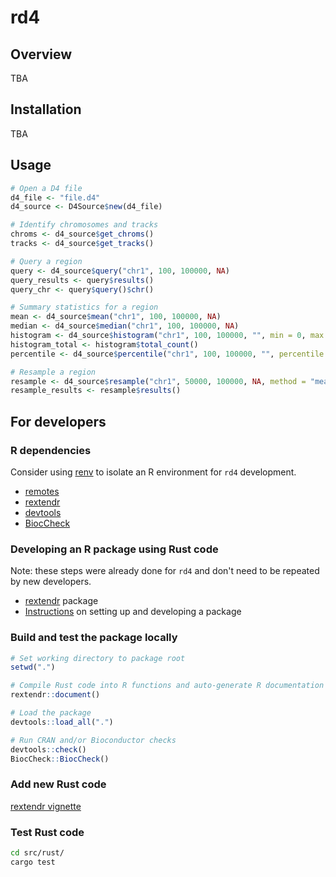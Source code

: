 # rd4

## Overview

TBA

## Installation

TBA

## Usage

```R
# Open a D4 file
d4_file <- "file.d4"
d4_source <- D4Source$new(d4_file)

# Identify chromosomes and tracks
chroms <- d4_source$get_chroms()
tracks <- d4_source$get_tracks()

# Query a region
query <- d4_source$query("chr1", 100, 100000, NA)
query_results <- query$results()
query_chr <- query$query()$chr()

# Summary statistics for a region
mean <- d4_source$mean("chr1", 100, 100000, NA)
median <- d4_source$median("chr1", 100, 100000, NA)
histogram <- d4_source$histogram("chr1", 100, 100000, "", min = 0, max = 10)
histogram_total <- histogram$total_count()
percentile <- d4_source$percentile("chr1", 100, 100000, "", percentile = 0.5)

# Resample a region
resample <- d4_source$resample("chr1", 50000, 100000, NA, method = "mean", bin_size = 10, allow_bin_size_adjustment = FALSE)
resample_results <- resample$results()
```

## For developers

### R dependencies

Consider using [renv](https://rstudio.github.io/renv/articles/renv.html) to isolate an R environment for `rd4` development.

- [remotes](https://cran.r-project.org/web/packages/remotes/index.html)
- [rextendr](https://github.com/extendr/rextendr)
- [devtools](https://www.r-project.org/nosvn/pandoc/devtools.html)
- [BiocCheck](https://bioconductor.org/packages/release/bioc/html/BiocCheck.html)

### Developing an R package using Rust code

Note: these steps were already done for `rd4` and don't need to be repeated by new developers.

- [rextendr](https://extendr.github.io/rextendr/index.html) package
- [Instructions](https://extendr.github.io/rextendr/articles/package.html) on setting up and developing a package


### Build and test the package locally

```R
# Set working directory to package root
setwd(".")

# Compile Rust code into R functions and auto-generate R documentation (yes, rextendr::document() does both)
rextendr::document()

# Load the package
devtools::load_all(".")

# Run CRAN and/or Bioconductor checks
devtools::check()
BiocCheck::BiocCheck()
```


### Add new Rust code

[rextendr vignette](https://extendr.github.io/rextendr/articles/package.html)


### Test Rust code

```bash
cd src/rust/
cargo test
```
